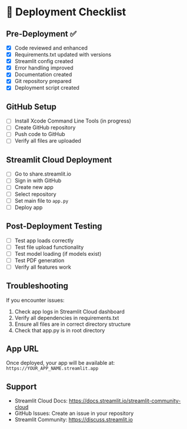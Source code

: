# 🚀 Deployment Checklist

## Pre-Deployment ✅
- [x] Code reviewed and enhanced
- [x] Requirements.txt updated with versions
- [x] Streamlit config created
- [x] Error handling improved
- [x] Documentation created
- [x] Git repository prepared
- [x] Deployment script created

## GitHub Setup
- [ ] Install Xcode Command Line Tools (in progress)
- [ ] Create GitHub repository
- [ ] Push code to GitHub
- [ ] Verify all files are uploaded

## Streamlit Cloud Deployment
- [ ] Go to share.streamlit.io
- [ ] Sign in with GitHub
- [ ] Create new app
- [ ] Select repository
- [ ] Set main file to `app.py`
- [ ] Deploy app

## Post-Deployment Testing
- [ ] Test app loads correctly
- [ ] Test file upload functionality
- [ ] Test model loading (if models exist)
- [ ] Test PDF generation
- [ ] Verify all features work

## Troubleshooting
If you encounter issues:
1. Check app logs in Streamlit Cloud dashboard
2. Verify all dependencies in requirements.txt
3. Ensure all files are in correct directory structure
4. Check that app.py is in root directory

## App URL
Once deployed, your app will be available at:
`https://YOUR_APP_NAME.streamlit.app`

## Support
- Streamlit Cloud Docs: https://docs.streamlit.io/streamlit-community-cloud
- GitHub Issues: Create an issue in your repository
- Streamlit Community: https://discuss.streamlit.io
